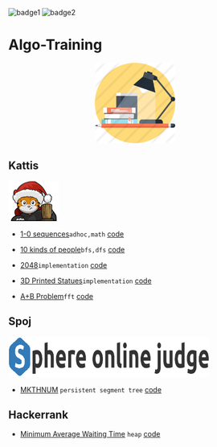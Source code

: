 ![badge1](https://forthebadge.com/images/badges/check-it-out.svg)
![badge2](https://forthebadge.com/images/badges/for-you.svg)

# Algo-Training

<p align="center">
  <img width="160" height="160" src="https://github.com/dragonzurfer/Algo-Training/blob/master/media/study.png">
</p>

## Kattis

<p align="left">
  <img width="100" height="80" src="https://github.com/dragonzurfer/Algo-Training/blob/master/media/kattis.png">
</p>

* [1-0 sequences](https://open.kattis.com/problems/sequences)```adhoc,math``` [code](https://github.com/dragonzurfer/Algo-Training/blob/master/code/1-0sequence.cpp)

* [10 kinds of people](https://open.kattis.com/problems/10kindsofpeople)```bfs,dfs``` [code](https://github.com/dragonzurfer/Algo-Training/blob/master/code/10kindsofpeople.cpp)

* [2048](https://open.kattis.com/problems/2048)```implementation``` [code](https://github.com/dragonzurfer/Algo-Training/blob/master/code/2048.cpp)

* [3D Printed Statues](https://open.kattis.com/problems/3dprinter)```implementation``` [code](https://github.com/dragonzurfer/Algo-Training/blob/master/code/3DPrintedStatues.cpp)

* [A+B Problem](https://open.kattis.com/problems/aplusb)```fft``` [code](https://github.com/dragonzurfer/Algo-Training/blob/master/code/aplusb.cpp)

## Spoj

<p align="left">
  <img width="400" height="80" src="https://github.com/dragonzurfer/Algo-Training/blob/master/media/spoj.png">
</p>

* [MKTHNUM](http://www.spoj.com/problems/MKTHNUM/) ```persistent segment tree``` [code](https://github.com/dragonzurfer/Algo-Training/blob/master/code/mkthnum.cpp)

## Hackerrank

* [Minimum Average Waiting Time](https://www.hackerrank.com/challenges/minimum-average-waiting-time/problem) ```heap``` [code](https://github.com/dragonzurfer/Algo-Training/blob/master/code/Minimum_avg_Waiting_time.cpp)
